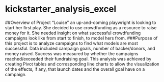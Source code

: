 # kickstarter_analysis_excel
##Overview of Project	“Louise” an up-and-coming playwright is looking to start her first play. She decided to use crowdfunding as a resource to raise money for it. She needed insight on what successful crowdfunding campaigns look like from start to finish, to model hers from.
###Purpose of this project is to analyze campaigns to find what models are most successful. Data included campaign goals, number of backer/donors, and money raised. Success was measured by whether the campaigns reached/exceeded their fundraising goal. This analysis was achieved by creating Pivot tables and corresponding line charts to allow the visualization of the effects, if any, that launch dates and the overall goal have on a campaign. 
